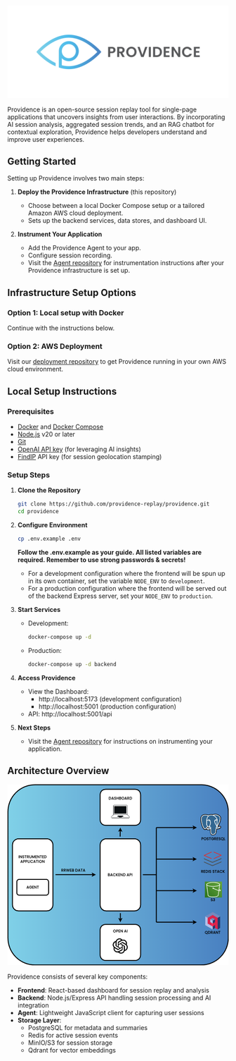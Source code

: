![Providence's Logo](https://github.com/providence-replay/.github/blob/main/assets/transparent-logo.png)

Providence is an open-source session replay tool for single-page applications that uncovers insights from user interactions. By incorporating AI session analysis, aggregated session trends, and an RAG chatbot for contextual exploration, Providence helps developers understand and improve user experiences.

## Getting Started

Setting up Providence involves two main steps:

1. **Deploy the Providence Infrastructure** (this repository)
   - Choose between a local Docker Compose setup or a tailored Amazon AWS cloud deployment.
   - Sets up the backend services, data stores, and dashboard UI.

2. **Instrument Your Application** 
   - Add the Providence Agent to your app.
   - Configure session recording.
   - Visit the [Agent repository](https://github.com/providence-replay/agent) for instrumentation instructions after your Providence infrastructure is set up.

## Infrastructure Setup Options

### Option 1: Local setup with Docker
Continue with the instructions below.

### Option 2: AWS Deployment
Visit our [deployment repository](https://github.com/providence-replay/deploy) to get Providence running in your own AWS cloud environment.

## Local Setup Instructions

### Prerequisites

- [Docker](https://www.docker.com/get-started/) and [Docker Compose](https://docs.docker.com/compose/install/)
- [Node.js](https://nodejs.org/en) v20 or later
- [Git](https://git-scm.com/)
- [OpenAI API key](https://platform.openai.com/api-keys) (for leveraging AI insights)
- [FindIP](https://findip.net/) API key (for session geolocation stamping)

### Setup Steps

1. **Clone the Repository**
   ```bash
   git clone https://github.com/providence-replay/providence.git
   cd providence
   ```

2. **Configure Environment**
   ```bash
   cp .env.example .env
   ```
   
   **Follow the .env.example as your guide. All listed variables are required. Remember to use strong passwords & secrets!**

   - For a development configuration where the frontend will be spun up in its own container, set the variable `NODE_ENV` to `development`.
   - For a production configuration where the frontend will be served out of the backend Express server, set your `NODE_ENV` to `production`.

4. **Start Services**

   - Development:
      ```bash
      docker-compose up -d
      ```

   - Production:
      ```bash
      docker-compose up -d backend
      ```

5. **Access Providence**
   - View the Dashboard:
      - http://localhost:5173 (development configuration)
      - http://localhost:5001 (production configuration)
   - API: http://localhost:5001/api

6. **Next Steps**
   - Visit the [Agent repository](https://github.com/providence-replay/agent) for instructions on instrumenting your application.

## Architecture Overview

![Providence's Architecture Diagram](https://github.com/providence-replay/providence-replay.github.io/blob/044332ff9a7425dc1ba70f890bb3c5b2156ae010/docs/public/final_arch.png)

Providence consists of several key components:

- **Frontend**: React-based dashboard for session replay and analysis
- **Backend**: Node.js/Express API handling session processing and AI integration
- **Agent**: Lightweight JavaScript client for capturing user sessions
- **Storage Layer**:
  - PostgreSQL for metadata and summaries
  - Redis for active session events
  - MinIO/S3 for session storage
  - Qdrant for vector embeddings
